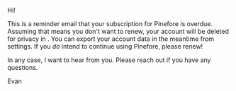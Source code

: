 Hi!

This is a reminder email that your subscription for Pinefore is overdue. Assuming that means you don't want to renew, your account will be deleted for privacy in <days>. You can export your account data in the meantime from settings. If you _do_ intend to continue using Pinefore, please renew!

In any case, I want to hear from you. Please reach out if you have any questions.

Evan
